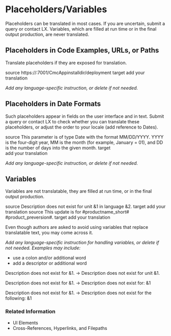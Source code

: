 # Placeholders/Variables

Placeholders can be translated in most cases. If you are uncertain, submit a query or contact LX. Variables, which are filled at run time or in the final output production, are never translated.

## Placeholders in Code Examples, URLs, or Paths

Translate placeholders if they are exposed for translation. 

source 	 https://<server name>:7001/CmcAppinstalldir/deployment
target	add your translation

*Add any language-specific instruction, or delete if not needed.*

## Placeholders in Date Formats 

Such placeholders appear in fields on the user interface and in text. Submit a query or contact LX to check whether you can translate these placeholders, or adjust the order to your locale (add reference to Dates).    

source 	This parameter is of type Date with the format MM/DD/YYYY. YYYY is the four-digit year, MM is the month (for example, January = 01), and DD is the number of days into the given month.
target	
add your translation 

*Add any language-specific instruction, or delete if not needed.*
  
## Variables 

Variables are not translatable, they are filled at run time, or in the final output production. 

source 	Description does not exist for unit &1 in language &2.
target	add your translation 
source 	This update is for #productname_short# #product_preversion#.
target	add your translation 

Even though authors are asked to avoid using variables that replace translatable text, you may come across it.  

*Add any language-specific instruction for handling variables, or delete if not needed. Examples may include:*
* use a colon and/or additional word 
* add a descriptor or additional word 

Description does not exist for &1. → Description does not exist for unit &1.

Description does not exist for &1. → Description does not exist for: &1 

Description does not exist for &1. → Description does not exist for the following: &1 

### Related Information 
* UI Elements 
* Cross-References, Hyperlinks, and Filepaths

